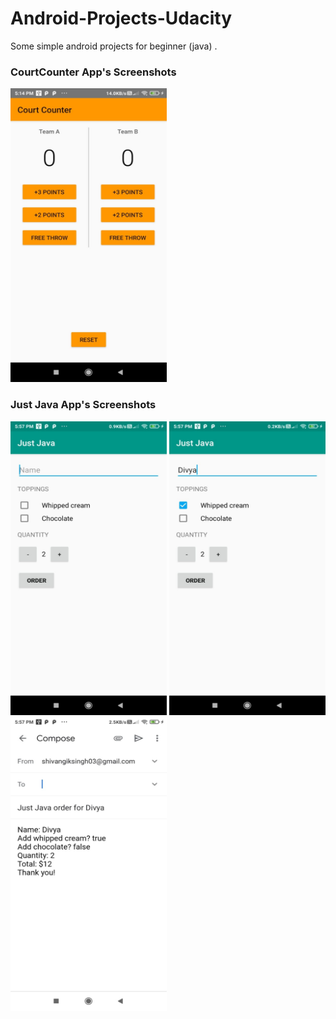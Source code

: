 # Android-Projects-Udacity
Some simple android projects for beginner (java) .
### CourtCounter App's  Screenshots
<img src="https://github.com/divyasingh23499/Android-Projects-Udacity/blob/main/CourtCounter/image/MainPage.jpeg" width ="250px" height ="470px">

### Just Java App's Screenshots
<img src="https://github.com/divyasingh23499/Android-Projects-Udacity/blob/main/JustJava/Images/1.jpeg" width ="250px" height ="470px">
<img src="https://github.com/divyasingh23499/Android-Projects-Udacity/blob/main/JustJava/Images/2.jpeg" width ="250px" height ="470px">
<img src="https://github.com/divyasingh23499/Android-Projects-Udacity/blob/main/JustJava/Images/3.jpeg" width ="250px" height ="470px">
